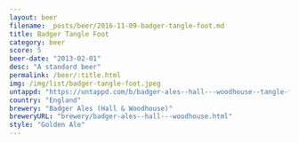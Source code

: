 ```yaml
---
layout: beer
filename: _posts/beer/2016-11-09-badger-tangle-foot.md
title: Badger Tangle Foot
category: beer
score: 5
beer-date: "2013-02-01"
desc: "A standard beer"
permalink: /beer/:title.html
img: /img/list/badger-tangle-foot.jpeg
untappd: "https://untappd.com/b/badger-ales--hall---woodhouse--tangle-foot/29338"
country: "England"
brewery: "Badger Ales (Hall & Woodhouse)"
breweryURL: "brewery/badger-ales--hall---woodhouse.html"
style: "Golden Ale"
---
```

